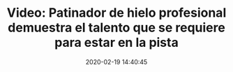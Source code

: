 ---
permalink: 	Editorial/patinador-de-hielo-profesional-muestra-su-punto-de-vista
id:	180
layout: 	regularpost
title: 	"Video: Patinador de hielo profesional demuestra el talento que se requiere para estar en la pista"
publish_date: 	19 de Febrero de 2020
date:	2020-02-19 14:40:45
categories:	["Deporte"]
tags:	["Patinaje", "Artesanal"]
preview_sentence:	"Grabado durante una sesión de práctica previa a la Copa Mundial, este video enseña lo que se necesita para competir contra los mejores."
intro_paragraph: 	"n el video superior se puede apreciar a los patinadores de hielo de velocidad Joey Mantia y Kimani Griffin durante una de sus rondas de práctica en Calgary antes de la Copa Mundial de 2015."
other_paragraphs:	["El patinaje de velocidad es una forma competitiva de patinaje sobre hielo en la que gana el competidor que recorra una distancia predeterminada en el menor tiempo. El deporte ha sido parte de las olimpiadas por más de 100 años habiendo sida incluida por primera vez en el evento de 1916"]
decorative_letter:	E
blockquote:	"El problema con los deportes de invierno, escuchen con atención, es que generalmente toman lugar en invierno"
blockquote_author:	Dave Barry
youtube:	hk156ygCOVc
video_file:
tweet:
image_file:	image180.jpg
preview_image:	previewimage180.jpg
image_legend:	"La técnica de patinaje sobre hielo de velocidad es más complicada de lo que uno pensaría."
large_image: largeimage180.jpg
---